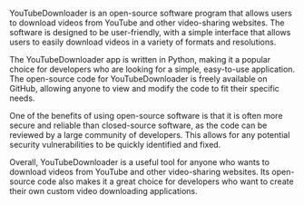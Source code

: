 YouTubeDownloader is an open-source software program that allows users to download videos from YouTube and other video-sharing websites. The software is designed to be user-friendly, with a simple interface that allows users to easily download videos in a variety of formats and resolutions.

The YouTubeDownloader app is written in Python, making it a popular choice for developers who are looking for a simple, easy-to-use application. The open-source code for YouTubeDownloader is freely available on GitHub, allowing anyone to view and modify the code to fit their specific needs.

One of the benefits of using open-source software is that it is often more secure and reliable than closed-source software, as the code can be reviewed by a large community of developers. This allows for any potential security vulnerabilities to be quickly identified and fixed.

Overall, YouTubeDownloader is a useful tool for anyone who wants to download videos from YouTube and other video-sharing websites. Its open-source code also makes it a great choice for developers who want to create their own custom video downloading applications.
